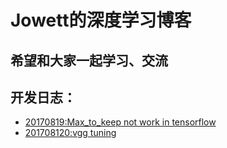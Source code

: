 # Jowett的深度学习博客
## 希望和大家一起学习、交流

## 开发日志：
- [20170819:Max_to_keep not work in tensorflow](/daily_reports/work_around_max_to_keep_not_work.md) 
- [201708120:vgg tuning](/daily_reports/20170820_vgg_tuning.md)




